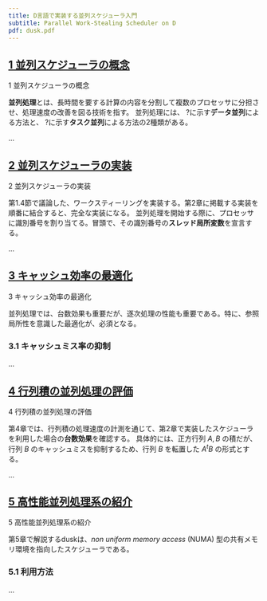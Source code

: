 ```yaml
---
title: D言語で実装する並列スケジューラ入門
subtitle: Parallel Work-Stealing Scheduler on D
pdf: dusk.pdf
---
```

## [1 並列スケジューラの概念](https://zenn.dev/nextzlog/articles/dusk-chapter1)
1 並列スケジューラの概念

**並列処理**とは、長時間を要する計算の内容を分割して複数のプロセッサに分担させ、処理速度の改善を図る技術を指す。
並列処理には、 ?に示す**データ並列**による方法と、 ?に示す**タスク並列**による方法の2種類がある。

...
## [2 並列スケジューラの実装](https://zenn.dev/nextzlog/articles/dusk-chapter2)
2 並列スケジューラの実装

第1.4節で議論した、ワークスティーリングを実装する。第2章に掲載する実装を順番に結合すると、完全な実装になる。
並列処理を開始する際に、プロセッサに識別番号を割り当てる。冒頭で、その識別番号の**スレッド局所変数**を宣言する。

...
## [3 キャッシュ効率の最適化](https://zenn.dev/nextzlog/articles/dusk-chapter3)
3 キャッシュ効率の最適化

並列処理では、台数効果も重要だが、逐次処理の性能も重要である。特に、参照局所性を意識した最適化が、必須となる。

### 3.1 キャッシュミス率の抑制
...
## [4 行列積の並列処理の評価](https://zenn.dev/nextzlog/articles/dusk-chapter4)
4 行列積の並列処理の評価

第4章では、行列積の処理速度の計測を通じて、第2章で実装したスケジューラを利用した場合の**台数効果**を確認する。
具体的には、正方行列 $A,B$ の積だが、行列 $B$ のキャッシュミスを抑制するため、行列 $B$ を転置した $A{}^tB$ の形式とする。

...
## [5 高性能並列処理系の紹介](https://zenn.dev/nextzlog/articles/dusk-chapter5)
5 高性能並列処理系の紹介

第5章で解説するduskは、*non uniform memory access* (NUMA) 型の共有メモリ環境を指向したスケジューラである。

### 5.1 利用方法
...
